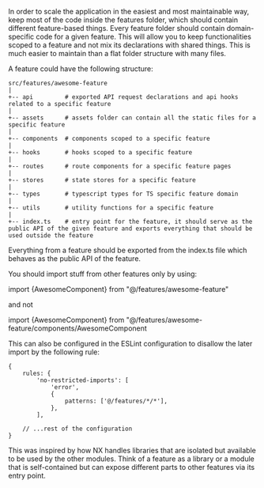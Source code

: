 In order to scale the application in the easiest and most maintainable way, keep most of the code inside the features folder, which should contain different feature-based things. Every feature folder should contain domain-specific code for a given feature. This will allow you to keep functionalities scoped to a feature and not mix its declarations with shared things. This is much easier to maintain than a flat folder structure with many files.

A feature could have the following structure:

```
src/features/awesome-feature
|
+-- api         # exported API request declarations and api hooks related to a specific feature
|
+-- assets      # assets folder can contain all the static files for a specific feature
|
+-- components  # components scoped to a specific feature
|
+-- hooks       # hooks scoped to a specific feature
|
+-- routes      # route components for a specific feature pages
|
+-- stores      # state stores for a specific feature
|
+-- types       # typescript types for TS specific feature domain
|
+-- utils       # utility functions for a specific feature
|
+-- index.ts    # entry point for the feature, it should serve as the public API of the given feature and exports everything that should be used outside the feature
```

Everything from a feature should be exported from the index.ts file which behaves as the public API of the feature.

You should import stuff from other features only by using:

import {AwesomeComponent} from "@/features/awesome-feature"

and not

import {AwesomeComponent} from "@/features/awesome-feature/components/AwesomeComponent

This can also be configured in the ESLint configuration to disallow the later import by the following rule:

```
{
    rules: {
        'no-restricted-imports': [
            'error',
            {
                patterns: ['@/features/*/*'],
            },
        ],

    // ...rest of the configuration
}
```
This was inspired by how NX handles libraries that are isolated but available to be used by the other modules. Think of a feature as a library or a module that is self-contained but can expose different parts to other features via its entry point.
